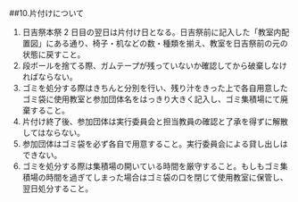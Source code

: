 ##10.片付けについて
1. 日吉祭本祭 2 日目の翌日は片付け日となる。日吉祭前に記入した「教室内配置図」にある通り、椅子・机などの数・種類を揃え、教室を日吉祭前の元の状態に戻すこと。
2. 段ボールを捨てる際、ガムテープが残っていないか確認してから破棄しなければならない。
3. ゴミを処分する際はきちんと分別を行い、残り汁をきった上で各自用意したゴミ袋に使用教室と参加団体名をはっきり大きく記入し、ゴミ集積場にて廃棄すること。
4. 片付け終了後、参加団体は実行委員会と担当教員の確認と了承を得ずに解散してはならない。
5. 参加団体はゴミ袋を必ず各自で用意すること。実行委員会による貸し出しはできない。
6. ゴミを処分する際は集積場の開いている時間を厳守すること。もしもゴミ集積場の時間を過ぎてしまった場合はゴミ袋の口を閉じて使用教室に保管し、翌日処分すること。
